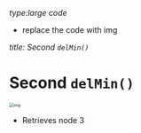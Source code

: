 _type:large code_
 - replace the code with img
 
_title: Second `delMin()`_
# Second `delMin()`
<img src="https://i.imgur.com/BpKsCA3.png" alt="img" style="zoom: 50%;" />

 - Retrieves node 3
